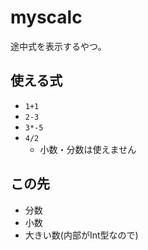 
# myscalc

途中式を表示するやつ。

## 使える式
- `1+1`
- `2-3`
- `3*-5`
- `4/2`
	- 小数・分数は使えません

## この先
- 分数
- 小数
- 大きい数(内部がInt型なので)
